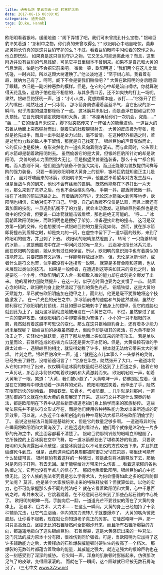 ```yaml
---
title: 通天仙路 第五百五十章 转弯的冰箭
date: 2017-06-16 00:00:05
categories: 通天仙路
tags: [Duke, Hannb]
---
```


欧阳明看着银岭，缓缓地道：“阁下弄错了吧，我们可未曾找到什么宝物。”
银岭巨豹冷笑着道：“那树中之物，你们真的未曾取得么？”
欧阳明心中暗自吃惊，莫非那灵物长竹真的是这只巨豹守护的么？不过，看着巨豹眼眸中闪动着的狡诈之色，他立即恍然。
如果真是这只巨豹守护之物，它又怎么可能远离此地？而且，这里附近并没有巨豹的气息残留，可见它平日里根本不曾到来。如果不是自己和大黄的气息泄露，怕是也不会招它前来吧。
微微一笑，欧阳明道：“我们两个在这儿比武切磋，一时兴起，所以这颗大树遭殃了。”他淡淡地道：“至于树心嘛，我看着有趣，就纳为己有了。呵呵，阁下不会是要我们赔偿吧？”
大黄在欧阳明的身后瞪圆了眼睛，依旧是一副凶神恶煞的模样。但是，在它的心中却是暗自嘀咕，你就算说得天花乱坠，这豹子怕也是不相信的，与其多费口舌，还不如爽快的打上一场呢。
果然，银岭巨豹狂吼一声，道：“小小人类，竟想欺瞒本座，该打……”它张开了巨大的嘴巴，陡然吐出了一只冰箭。
那冰箭身周弥漫着丝丝冷气，当它出现的那一瞬间，似乎周围的温度都降低了一点。
这冰箭并未射出，而是悬浮在银岭巨豹的头顶处，它目光炯炯锁定欧阳明和大黄，道：“本座再给你们一次机会，究竟……”
“轰……”
它的话语尚未说完，脚下就突然传来了一阵强大的能量波动。一道巨大的石锥从地面上突然弹射而出，朝着它的肚腹狠狠射去。
大黄的反应极为夸张，竟然是抢先出手，而且一出手就是全力以赴，毫不留情。
在这种野外相遇之时，若是对势均力敌的敌人手下留情，那就是自己找死了。
银岭巨豹的声音戛然而止，它的反应也是极快，身形突然化作一道疾风向着侧方滚去。而与此同时，它头顶上的冰箭却是朝着欧阳明刺去。
虽然偷袭它的是大黄，但银岭巨豹所针对的却是欧阳明。
灵兽的战斗力固然强大无比，但是指望灵兽锻造装备，那么十有**都会抓瞎。而人族则不同，他们锻造的装备不仅强大实用，而且还能够为兽族提供同样等阶的强力装备。
只要一看到欧阳明和大黄身上的铠甲，银岭巨豹就知道正主儿是谁了。
面对呼啸而来的冰箭，欧阳明冷笑一声，他虽然不希望与对方发生战斗，但是当战斗真的到来，他也不会有丝毫的畏惧。
既然他能够在下界打出一片天地，那么来到了灵界之后，他也不会做缩头乌龟。
手腕一抖，那盾牌微微一斜，挡在了冰箭的前进道路之上。
有着盾牌的守护，无论这冰箭强大到何等地步，欧阳明也相信，它绝对伤不了自己。毕竟，自己的盾牌不仅仅是法器，而且上面还有着加固的技能，一旦遇到抗衡不了的力量，就会主动激发。这银岭巨豹虽然也是灵兽中的佼佼者，但要说一口冰箭就能击毁盾牌，那也是绝无可能的。
“呼……”
冰箭朝着欧阳明刺来，而欧阳明也是摆好了架势，准备迎接此物的撞击。
这可是双方第一招的交锋，他也想要试一试银岭巨豹的力量究竟如何。
然而，就在那冰箭即将撞击到盾牌之时，却是突兀的一闪，在虚空中留下了一道华丽的残影，来到了欧阳明的侧方，并且刺了下去。
欧阳明的眼睛忽然瞪圆了。
转弯？
一只能够转弯的冰箭……
这是他脑海中在那一瞬间闪过的唯一念头。
武涵凝也擅长冰系咒法，而在欧阳明的面前，她从未有过任何保留。所以，欧阳明的意识海中也有着类似的技能符文。只要按照符文运转，一样能够释放出冰箭。
但，无论是冰箭也好，或者什么是符文也罢，似乎都没有中途拐弯一说啊。
就算是多臂金刚和苍鹰，也从未展现过类似的技巧。
如果是一般修者，在遭遇到这等突如其来的变化之时，怕是要吃一个小亏。但欧阳明的天人合一和细致入微的能力却在此刻完全爆发了出来。
他的精神力量陡然提升，在这一刻，似乎连时间也要为之变慢了一点。
随着心念的转动，欧阳明的身上陡然涌起了强烈的黄色光芒。
铜墙铁壁，这是大黄的天赋能力，早已就被欧阳明施加在铠甲之上。而此刻，他更是毫不犹豫地将这个技能激发了。
在一片光色的光芒之中，那冰箭前进的速度和气势陡然减弱，虽然它顺利穿过了欧阳明的封锁线，并且如愿以偿地刺中了他身上的铠甲，但它的威胁也就到此为止了，因为这冰箭彻底地被淹没在一片黄芒之中。
不过，虽然躲过了这一次的变异攻击，但欧阳明的心中却变得极为警惕了。
小小的一只不起眼的冰箭，竟然就有着这般不可思议的变化。那么在这只银岭巨豹身上，还有着多少能力尚未展现呢？
银岭巨豹的身躯虽然庞大，但动作却是极其的灵活，在大黄不断的攻击之下，它轻松地跳跃着，避开了那从地面上突如其来的所有攻击。
若是单以力量而论，石锥所造成的伤害力应该还是要大于冰箭的。但是，大黄操控石锥的手段太过单一，遇银岭巨豹相比，就显得幼稚了许多，根本就无法给它带来太大的麻烦。
片刻之后，银岭巨豹冷笑一声，道：“就是这点儿本事么？一头豢养的灵兽，已经失去了野性，没啥前途可言了！”它身在半空，陡然张开了大口，一道道冰箭从它的口中吐了出来，仅仅瞬间这冰箭的数量就已经达到了上百道之多。随着它的一声厉吼，那百余冰箭顿时朝着欧阳明和大黄激射而来。
欧阳明轻叹一声，朝着大黄瞅了一眼，笑道：“大黄，我们被小觑了。”
大黄咆哮一声，仿佛是回应着，但是在它的眼眸中却流动着一抹异样的光彩。
欧阳明嘿然笑着，他伸出了手，陡然在眼前迅快的划动着。
铜墙铁壁、铁骨术、气墙防御……
几乎就是刹那间，一道道防御的符文就在他和大黄的身周展现了开来。
这些符文并不是什么深奥的秘法，都是欧阳明在下界中从那些新晋极道老祖们身上偷学而来的家族秘传。
这些秘法原先并不是以符文形式存在，而是他们使用各种特殊能力激发出来所造成的奇异效果。可以说，人族近千年来所创造的各种神奇秘法大都已经被欧阳明偷学到了。
虽说这些秘法只能算是基础符文，但是它的数量足够多啊。
一道道奇异的光芒瞬间将欧阳明和大黄淹没了，若是远远的看过去，他们两个就像是沐浴在一片多彩的光海之中，就连面容都看不清楚了。
银岭巨豹那铜铃般的眼睛立即瞪圆了，它所操控的上百冰箭在空中飞舞，每一道冰箭都划出了堪称美妙的轨迹。
只要欧阳明和大黄流露出半点破绽，这些冰箭就会以不可思议的方式攻击下来，并且抓住破绽死斗到底。
但是，此刻这两位的身周都被防御之光彻底包裹，哪里还可能有什么破绽可言。
银岭巨豹有着这样的一种感觉，若是此刻将冰箭释放下去，那绝对是肉包子打狗，有去无回。至于能够给对方带来什么伤害……看着这浓郁的各色防御之光，它再也没有半点儿的信心了。
郁闷地瞅着欧阳明，银岭巨豹的心中悲愤无比，这个人族的施法者究竟是怎么学得术法，为何会懂得如此之多的低阶防御咒法呢？
莫非，他是某个大家族培养出来的特殊释放者？但就算如此，以他的实力，也不可能掌握那么多不同的咒法吧？
就在它看着欧阳明和大黄，心中千思百转之时，却并未发现，它跳着跳着，在不经意间已经来到了那些凸起石锥的中心处了。
欧阳明的眼眸一亮，手腕向后一翻，一道道光芒不要钱似的落在了大黄的身体上。
狂暴术、巨力术、大力术……
在这么一瞬间，大黄的身上已经加持了十余种辅助咒法，让它气血汹涌，体内的灵力流转几乎就要爆炸了。
大黄的嘴角微微翘起，让你看不起我，现在就让你知道老子真正的厉害。
它陡然咆哮一声，那一只只高高耸立，坚硬无比的石锥陡然间全部爆炸开来，而且所有石锥所爆裂的方向，都遥遥地指向了这头银岭巨豹。
石锥爆裂，这是大黄感悟出来的一种咒法。
这门咒法的威力原本十分有限，很难伤到同阶强者。可是，当欧阳明为它加持了这许多辅助能力之后，大黄释放的石锥爆裂威能顿时硬生生的拔高了一个档次。
那爆裂的无数碎片都蕴含着致命的能量，其威能之强大，就连这强大的银岭巨豹也在这一刻感受到了深深的威胁。
它尖叫一声，浑身的肌肤顿时膨胀起来，仿佛那吹足气了的皮球，变得圆滚滚的。
而就在下一瞬间，这个圆球就已经被无数石屑淹没了。
(三七中文 www.37zw.net